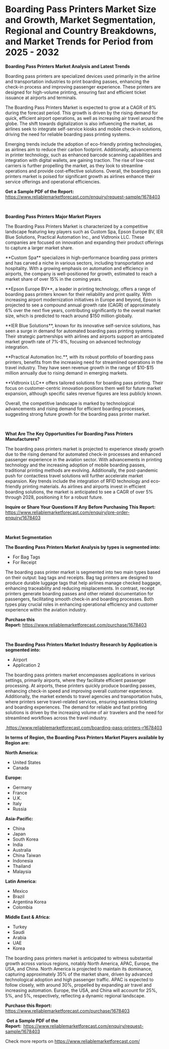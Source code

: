 <p><h1>Boarding Pass Printers Market Size and Growth, Market Segmentation, Regional and Country Breakdowns, and Market Trends for Period from 2025 -  2032</h1></p><p><strong>Boarding Pass Printers Market Analysis and Latest Trends</strong></p>
<p><p>Boarding pass printers are specialized devices used primarily in the airline and transportation industries to print boarding passes, enhancing the check-in process and improving passenger experience. These printers are designed for high-volume printing, ensuring fast and efficient ticket issuance at airports and terminals.</p><p>The Boarding Pass Printers Market is expected to grow at a CAGR of 8% during the forecast period. This growth is driven by the rising demand for quick, efficient airport operations, as well as increasing air travel around the globe. The shift towards digitalization is also influencing the market, as airlines seek to integrate self-service kiosks and mobile check-in solutions, driving the need for reliable boarding pass printing systems.</p><p>Emerging trends include the adoption of eco-friendly printing technologies, as airlines aim to reduce their carbon footprint. Additionally, advancements in printer technology, such as enhanced barcode scanning capabilities and integration with digital wallets, are gaining traction. The rise of low-cost carriers is further propelling the market, as they look to streamline operations and provide cost-effective solutions. Overall, the boarding pass printers market is poised for significant growth as airlines enhance their service offerings and operational efficiencies.</p></p>
<p><strong>Get a Sample PDF of the Report:&nbsp;</strong> <a href="https://www.reliablemarketforecast.com/enquiry/request-sample/1678403?utm_campaign=2260&utm_medium=2&utm_source=Github&utm_content=ia&utm_term=19022025&utm_id=boarding-pass-printers">https://www.reliablemarketforecast.com/enquiry/request-sample/1678403</a></p>
<p>&nbsp;</p>
<p><strong>Boarding Pass Printers Major Market Players</strong></p>
<p><p>The Boarding Pass Printers Market is characterized by a competitive landscape featuring key players such as Custom Spa, Epson Europe BV, IER Blue Solutions, Practical Automation Inc., and Vidtronix LLC. These companies are focused on innovation and expanding their product offerings to capture a larger market share.</p><p>**Custom Spa** specializes in high-performance boarding pass printers and has carved a niche in various sectors, including transportation and hospitality. With a growing emphasis on automation and efficiency in airports, the company is well-positioned for growth, estimated to reach a market share of over 15% in the coming years.</p><p>**Epson Europe BV**, a leader in printing technology, offers a range of boarding pass printers known for their reliability and print quality. With increasing airport modernization initiatives in Europe and beyond, Epson is projected to see a compound annual growth rate (CAGR) of approximately 6% over the next five years, contributing significantly to the overall market size, which is predicted to reach around $150 million globally.</p><p>**IER Blue Solutions**, known for its innovative self-service solutions, has seen a surge in demand for automated boarding pass printing systems. Their strategic partnerships with airlines and airports support an anticipated market growth rate of 7%-8%, focusing on advanced technology integration.</p><p>**Practical Automation Inc.**, with its robust portfolio of boarding pass printers, benefits from the increasing need for streamlined operations in the travel industry. They have seen revenue growth in the range of $10-$15 million annually due to rising demand in emerging markets.</p><p>**Vidtronix LLC** offers tailored solutions for boarding pass printing. Their focus on customer-centric innovation positions them well for future market expansion, although specific sales revenue figures are less publicly known.</p><p>Overall, the competitive landscape is marked by technological advancements and rising demand for efficient boarding processes, suggesting strong future growth for the boarding pass printer market.</p></p>
<p>&nbsp;</p>
<p><strong>What Are The Key Opportunities For Boarding Pass Printers Manufacturers?</strong></p>
<p><p>The boarding pass printers market is projected to experience steady growth due to the rising demand for automated check-in processes and enhanced passenger experience in the aviation sector. With advancements in printing technology and the increasing adoption of mobile boarding passes, traditional printing methods are evolving. Additionally, the post-pandemic push for contactless travel solutions will further accelerate market expansion. Key trends include the integration of RFID technology and eco-friendly printing materials. As airlines and airports invest in efficient boarding solutions, the market is anticipated to see a CAGR of over 5% through 2028, positioning it for a robust future.</p></p>
<p><strong>Inquire or Share Your Questions If Any Before Purchasing This Report:</strong> <a href="https://www.reliablemarketforecast.com/enquiry/pre-order-enquiry/1678403?utm_campaign=2260&utm_medium=2&utm_source=Github&utm_content=ia&utm_term=19022025&utm_id=boarding-pass-printers">https://www.reliablemarketforecast.com/enquiry/pre-order-enquiry/1678403</a></p>
<p>&nbsp;</p>
<p><strong>Market Segmentation</strong></p>
<p><strong>The Boarding Pass Printers Market Analysis by types is segmented into:</strong></p>
<p><ul><li>For Bag Tags</li><li>For Receipt</li></ul></p>
<p><p>The boarding pass printer market is segmented into two main types based on their output: bag tags and receipts. Bag tag printers are designed to produce durable luggage tags that help airlines manage checked baggage, enhancing traceability and reducing misplacements. In contrast, receipt printers generate boarding passes and other related documentation for passengers, facilitating smooth check-in and boarding processes. Both types play crucial roles in enhancing operational efficiency and customer experience within the aviation industry.</p></p>
<p><strong>Purchase this Report:&nbsp;</strong><a href="https://www.reliablemarketforecast.com/purchase/1678403?utm_campaign=2260&utm_medium=2&utm_source=Github&utm_content=ia&utm_term=19022025&utm_id=boarding-pass-printers">https://www.reliablemarketforecast.com/purchase/1678403</a></p>
<p>&nbsp;</p>
<p><strong>The Boarding Pass Printers Market Industry Research by Application is segmented into:</strong></p>
<p><ul><li>Airport</li><li>Application 2</li></ul></p>
<p><p>The boarding pass printers market encompasses applications in various settings, primarily airports, where they facilitate efficient passenger processing. At airports, these printers quickly produce boarding passes, enhancing check-in speed and improving overall customer experience. Additionally, the market extends to travel agencies and transportation hubs, where printers serve travel-related services, ensuring seamless ticketing and boarding experiences. The demand for reliable and fast printing solutions is driven by the increasing volume of air travelers and the need for streamlined workflows across the travel industry.</p></p>
<p><a href="https://www.reliablemarketforecast.com/boarding-pass-printers-r1678403?utm_campaign=2260&utm_medium=2&utm_source=Github&utm_content=ia&utm_term=19022025&utm_id=boarding-pass-printers">&nbsp;https://www.reliablemarketforecast.com/boarding-pass-printers-r1678403</a></p>
<p><strong>In terms of Region, the Boarding Pass Printers Market Players available by Region are:</strong></p>
<p>
    <p> <strong> North America: </strong>
        <ul>
            <li>United States</li>
            <li>Canada</li>
        </ul>
        </p> 
    <p> <strong> Europe: </strong>
        <ul>
            <li>Germany</li>
            <li>France</li>
            <li>U.K.</li>
            <li>Italy</li>
            <li>Russia</li>
        </ul>
        </p> 
    <p> <strong> Asia-Pacific: </strong>
        <ul>
            <li>China</li>
            <li>Japan</li>
            <li>South Korea</li>
            <li>India</li>
            <li>Australia</li>
            <li>China Taiwan</li>
            <li>Indonesia</li>
            <li>Thailand</li>
            <li>Malaysia</li>
        </ul>
        </p> 
    <p> <strong> Latin America: </strong>
        <ul>
            <li>Mexico</li>
            <li>Brazil</li>
            <li>Argentina Korea</li>
            <li>Colombia</li>
        </ul>
        </p> 
    <p> <strong> Middle East & Africa: </strong>
        <ul>
            <li>Turkey</li>
            <li>Saudi</li>
            <li>Arabia</li>
            <li>UAE</li>
            <li>Korea</li>
        </ul>
    </p>
    </p>
<p><p>The boarding pass printers market is anticipated to witness substantial growth across various regions, notably North America, APAC, Europe, the USA, and China. North America is projected to maintain its dominance, capturing approximately 35% of the market share, driven by advanced technological adoption and high passenger traffic. APAC is expected to follow closely, with around 30%, propelled by expanding air travel and increasing automation. Europe, the USA, and China will account for 25%, 5%, and 5%, respectively, reflecting a dynamic regional landscape.</p></p>
<p><strong>Purchase this Report: </strong><a href="https://www.reliablemarketforecast.com/purchase/1678403?utm_campaign=2260&utm_medium=2&utm_source=Github&utm_content=ia&utm_term=19022025&utm_id=boarding-pass-printers">https://www.reliablemarketforecast.com/purchase/1678403</a></p>
<p>&nbsp;<strong>Get a Sample PDF of the Report:&nbsp;&nbsp;</strong><a href="https://www.reliablemarketforecast.com/enquiry/request-sample/1678403?utm_campaign=2260&utm_medium=2&utm_source=Github&utm_content=ia&utm_term=19022025&utm_id=boarding-pass-printers">https://www.reliablemarketforecast.com/enquiry/request-sample/1678403</a></p>
<p><strong></strong></p>
<p>Check more reports on <a href="https://www.reliablemarketforecast.com/?utm_campaign=2260&utm_medium=2&utm_source=Github&utm_content=ia&utm_term=19022025&utm_id=boarding-pass-printers">https://www.reliablemarketforecast.com/</a></p>